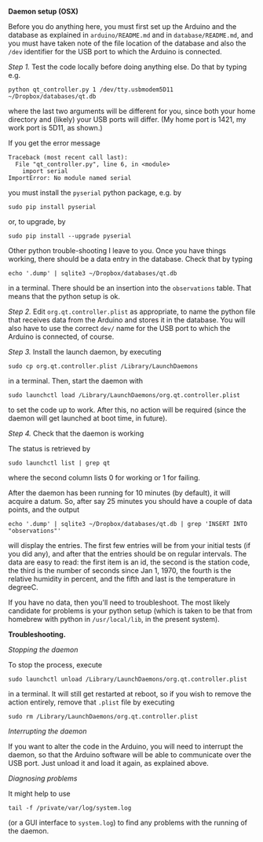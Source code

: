 **Daemon setup (OSX)**

Before you do anything here, you must first set up the Arduino and the database
as explained in `arduino/README.md` and in `database/README.md`, and you must
have taken note of the file location of the database and also the `/dev`
identifier for the USB port to which the Arduino is connected.

*Step 1.* Test the code locally before doing anything else. Do that by typing
e.g.

    python qt_controller.py 1 /dev/tty.usbmodem5D11 ~/Dropbox/databases/qt.db

where the last two arguments will be different for you, since both your home
directory and (likely) your USB ports will differ.  (My home port is 1421, my
work port is 5D11, as shown.)

If you get the error message

    Traceback (most recent call last):
      File "qt_controller.py", line 6, in <module>
        import serial
    ImportError: No module named serial

you must install the `pyserial` python package, e.g. by

    sudo pip install pyserial

or, to upgrade, by 

    sudo pip install --upgrade pyserial

Other python trouble-shooting I leave to you.  Once you have things working,
there should be a data entry in the database. Check that by typing

    echo '.dump' | sqlite3 ~/Dropbox/databases/qt.db 

in a terminal. There should be an insertion into the `observations` table. That
means that the python setup is ok.

*Step 2.* Edit `org.qt.controller.plist` as appropriate, to name the python
file that receives data from the Arduino and stores it in the database.  You
will also have to use the correct `dev/` name for the USB port to which the
Arduino is connected, of course.

*Step 3.* Install the launch daemon, by executing

    sudo cp org.qt.controller.plist /Library/LaunchDaemons

in a terminal. Then, start the daemon with

    sudo launchctl load /Library/LaunchDaemons/org.qt.controller.plist 

to set the code up to work. After this, no action will be required (since the
daemon will get launched at boot time, in future).


*Step 4.* Check that the daemon is working

The status is retrieved by

    sudo launchctl list | grep qt

where the second column lists 0 for working or 1 for failing.

After the daemon has been running for 10 minutes (by default), it will acquire
a datum. So, after say 25 minutes you should have a couple of data points, and
the output

    echo '.dump' | sqlite3 ~/Dropbox/databases/qt.db | grep 'INSERT INTO "observations"'

will display the entries.  The first few entries will be from your initial
tests (if you did any), and after that the entries should be on regular
intervals. The data are easy to read: the first item is an id, the second is
the station code, the third is the number of seconds since Jan 1, 1970, the
fourth is the relative humidity in percent, and the fifth and last is the
temperature in degreeC.

If you have no data, then you'll need to troubleshoot. The most likely
candidate for problems is your python setup (which is taken to be that from
homebrew with python in `/usr/local/lib`, in the present system).


**Troubleshooting.**


*Stopping the daemon*

To stop the process, execute

    sudo launchctl unload /Library/LaunchDaemons/org.qt.controller.plist 

in a terminal. It will still get restarted at reboot, so if you wish to remove
the action entirely, remove that `.plist` file by executing

    sudo rm /Library/LaunchDaemons/org.qt.controller.plist 


*Interrupting the daemon*

If you want to alter the code in the Arduino, you will need to interrupt the
daemon, so that the Arduino software will be able to communicate over the USB
port. Just unload it and load it again, as explained above.


*Diagnosing problems*

It might help to use

    tail -f /private/var/log/system.log

(or a GUI interface to `system.log`) to find any problems with the running of
the daemon.

